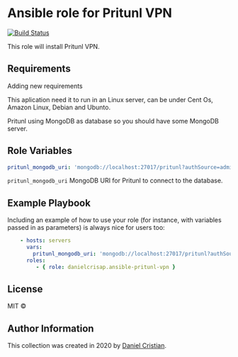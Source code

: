 Ansible role for Pritunl VPN
=========

[![Build Status](https://travis-ci.com/danielcrisap/ansible-pritunl-vpn.svg?branch=master)](https://travis-ci.com/danielcrisap/ansible-pritunl-vpn)

This role will install Pritunl VPN.

Requirements
------------
Adding new requirements

This aplication need it to run in an Linux server, can be  under Cent Os, Amazon Linux, Debian and Ubunto.

Pritunl using MongoDB as database so you should have some MongoDB server.

Role Variables
--------------

```yml
pritunl_mongodb_uri: 'mongodb://localhost:27017/pritunl?authSource=admin&ssl=true'
```
`pritunl_mongodb_uri` MongoDB URI for Pritunl to connect to the database.

Example Playbook
----------------

Including an example of how to use your role (for instance, with variables passed in as parameters) is always nice for users too:

```yml
    - hosts: servers
      vars:
        pritunl_mongodb_uri: 'mongodb://localhost:27017/pritunl?authSource=admin&ssl=true'
      roles:
         - { role: danielcrisap.ansible-pritunl-vpn }
```

License
-------

MIT &copy;

Author Information
------------------

This collection was created in 2020 by [Daniel Cristian](https://github.com/danielcrisap).
